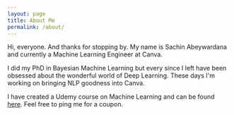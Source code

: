 ```yaml
---
layout: page
title: About Me
permalink: /about/
---
```


Hi, everyone. And thanks for stopping by. My name is Sachin Abeywardana and currently a Machine Learning Engineer at Canva.

I did my PhD in Bayesian Machine Learning but every since I left have been obsessed about the wonderful world of Deep Learning. These days I'm working on bringing NLP goodness into Canva.

I have created a Udemy course on Machine Learning and can be found [here](https://www.udemy.com/course/machine-learning-and-data-science-2021/?referralCode=E79228C7436D74315787). Feel free to ping me for a coupon.
